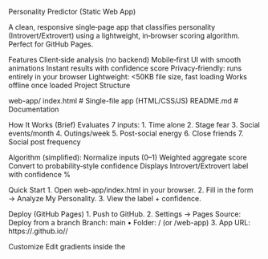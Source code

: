 Personality Predictor (Static Web App)

A clean, responsive single‑page app that classifies personality (Introvert/Extrovert) using a lightweight, in‑browser scoring algorithm. Perfect for GitHub Pages.

Features
Client‑side analysis (no backend)
Mobile‑first UI with smooth animations
Instant results with confidence score
Privacy‑friendly: runs entirely in your browser
Lightweight: <50KB file size, fast loading
Works offline once loaded
Project Structure

web-app/
index.html # Single-file app (HTML/CSS/JS)
README.md # Documentation

How It Works (Brief)
Evaluates 7 inputs: 1. Time alone 2. Stage fear 3. Social events/month 4. Outings/week 5. Post-social energy 6. Close friends 7. Social post frequency

Algorithm (simplified):
Normalize inputs (0–1)
Weighted aggregate score
Convert to probability‑style confidence
Displays Introvert/Extrovert label with confidence %

Quick Start 1. Open web-app/index.html in your browser. 2. Fill in the form → Analyze My Personality. 3. View the label + confidence.

Deploy (GitHub Pages) 1. Push to GitHub. 2. Settings → Pages
Source: Deploy from a branch
Branch: main • Folder: / (or /web-app) 3. App URL: https://<username>.github.io/<repo>/

Customize
Edit gradients inside the <style> of index.html:

/_ Main _/
background: linear-gradient(135deg, #667eea 0%, #764ba2 100%);
/_ Extrovert _/
background: linear-gradient(135deg, #4facfe 0%, #00f2fe 100%);
/_ Introvert _/
background: linear-gradient(135deg, #fa709a 0%, #fee140 100%);

    Modify fonts, spacing, and animations.
    Add icons or illustrations for enhanced UI.

Testing Examples
Extrovert: Alone 2h
No stage fear
8 events/mo  
 5 outings/wk
Not drained •
20 friends
5 posts/wk

Introvert: Alone 6h
Stage fear
2 events/mo
2 outings/wk
Drained
5 friends
1 post/wk

Tech Stack:
HTML5 for structure
CSS3 for styling & animations
JavaScript for scoring logic & UI interactions

Privacy:
No data storage or tracking
100% client-side processing
Safe to use on personal devices

Support & Troubleshooting:
GitHub Pages not loading? Check Settings → Pages folder/branch.
Inaccurate results? The demo model is simplified for illustration.
Use the browser console for debugging errors.

Future Enhancements:
Add more personality traits or categories
Integrate with a full ML model for improved accuracy
Add user history or result comparison (optional, privacy‑friendly)
Make the UI theme customizable

License:
For educational and research purposes. See repository license for full terms.

Acknowledgements:
Inspired by open-source personality classification datasets
UI design inspired by modern gradient & glass morphism styles
